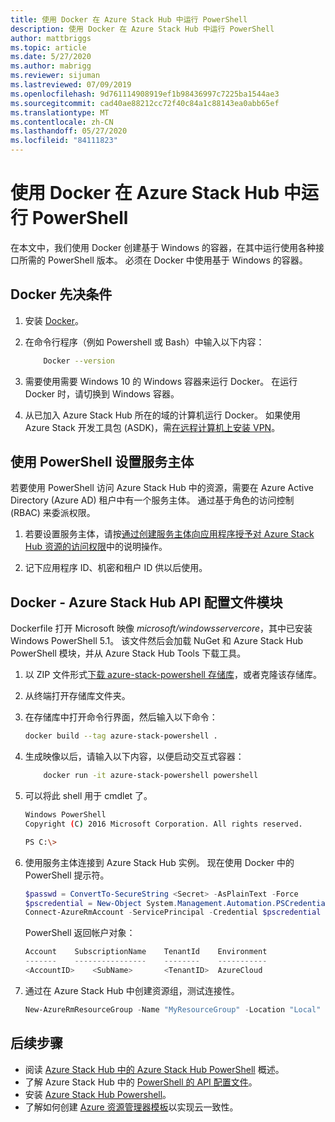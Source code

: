 ```yaml
---
title: 使用 Docker 在 Azure Stack Hub 中运行 PowerShell
description: 使用 Docker 在 Azure Stack Hub 中运行 PowerShell
author: mattbriggs
ms.topic: article
ms.date: 5/27/2020
ms.author: mabrigg
ms.reviewer: sijuman
ms.lastreviewed: 07/09/2019
ms.openlocfilehash: 9d761114908919ef1b98436997c7225ba1544ae3
ms.sourcegitcommit: cad40ae88212cc72f40c84a1c88143ea0abb65ef
ms.translationtype: MT
ms.contentlocale: zh-CN
ms.lasthandoff: 05/27/2020
ms.locfileid: "84111823"
---
```

# <a name="use-docker-to-run-powershell-in-azure-stack-hub"></a>使用 Docker 在 Azure Stack Hub 中运行 PowerShell

在本文中，我们使用 Docker 创建基于 Windows 的容器，在其中运行使用各种接口所需的 PowerShell 版本。 必须在 Docker 中使用基于 Windows 的容器。

## <a name="docker-prerequisites"></a>Docker 先决条件

1. 安装 [Docker](https://docs.docker.com/install/)。

1. 在命令行程序（例如 Powershell 或 Bash）中输入以下内容：

    ```bash
        Docker --version
    ```

1. 需要使用需要 Windows 10 的 Windows 容器来运行 Docker。 在运行 Docker 时，请切换到 Windows 容器。

1. 从已加入 Azure Stack Hub 所在的域的计算机运行 Docker。 如果使用 Azure Stack 开发工具包 (ASDK)，需[在远程计算机上安装 VPN](azure-stack-connect-azure-stack.md#connect-to-azure-stack-hub-with-vpn)。

## <a name="set-up-a-service-principal-for-using-powershell"></a>使用 PowerShell 设置服务主体

若要使用 PowerShell 访问 Azure Stack Hub 中的资源，需要在 Azure Active Directory (Azure AD) 租户中有一个服务主体。 通过基于角色的访问控制 (RBAC) 来委派权限。

1. 若要设置服务主体，请按[通过创建服务主体向应用程序授予对 Azure Stack Hub 资源的访问权限](azure-stack-create-service-principals.md)中的说明操作。

2. 记下应用程序 ID、机密和租户 ID 供以后使用。

## <a name="docker---azure-stack-hub-api-profiles-module"></a>Docker - Azure Stack Hub API 配置文件模块

Dockerfile 打开 Microsoft 映像 *microsoft/windowsservercore*，其中已安装 Windows PowerShell 5.1。 该文件然后会加载 NuGet 和 Azure Stack Hub PowerShell 模块，并从 Azure Stack Hub Tools 下载工具。

1. 以 ZIP 文件形式[下载 azure-stack-powershell 存储库](https://github.com/Azure-Samples/azure-stack-hub-powershell-in-docker.git)，或者克隆该存储库。

2. 从终端打开存储库文件夹。

3. 在存储库中打开命令行界面，然后输入以下命令：

    ```bash  
    docker build --tag azure-stack-powershell .
    ```

4. 生成映像以后，请输入以下内容，以便启动交互式容器：

    ```bash  
        docker run -it azure-stack-powershell powershell
    ```

5. 可以将此 shell 用于 cmdlet 了。

    ```bash
    Windows PowerShell
    Copyright (C) 2016 Microsoft Corporation. All rights reserved.

    PS C:\>
    ```

6. 使用服务主体连接到 Azure Stack Hub 实例。 现在使用 Docker 中的 PowerShell 提示符。 

    ```powershell
    $passwd = ConvertTo-SecureString <Secret> -AsPlainText -Force
    $pscredential = New-Object System.Management.Automation.PSCredential('<ApplicationID>', $passwd)
    Connect-AzureRmAccount -ServicePrincipal -Credential $pscredential -TenantId <TenantID>
    ```

   PowerShell 返回帐户对象：

    ```powershell  
    Account    SubscriptionName    TenantId    Environment
    -------    ----------------    --------    -----------
    <AccountID>    <SubName>       <TenantID>  AzureCloud
    ```

7. 通过在 Azure Stack Hub 中创建资源组，测试连接性。

    ```powershell  
    New-AzureRmResourceGroup -Name "MyResourceGroup" -Location "Local"
    ```

## <a name="next-steps"></a>后续步骤

-  阅读 [Azure Stack Hub 中的 Azure Stack Hub PowerShell](azure-stack-powershell-overview.md) 概述。
- 了解 Azure Stack Hub 中的 [PowerShell 的 API 配置文件](azure-stack-version-profiles.md)。
- 安装 [Azure Stack Hub Powershell](../operator/azure-stack-powershell-install.md)。
- 了解如何创建 [Azure 资源管理器模板](azure-stack-develop-templates.md)以实现云一致性。
